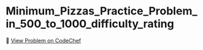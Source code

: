 # Minimum_Pizzas_Practice_Problem_in_500_to_1000_difficulty_rating

🔗 [View Problem on CodeChef](https://www.codechef.com/practice/course/logical-problems/DIFF800/problems/MINPIZZA)
